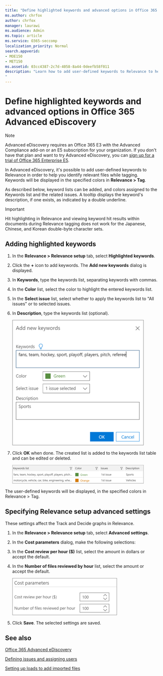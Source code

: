 ```yaml
---
title: "Define highlighted keywords and advanced options in Office 365 Advanced eDiscovery"
ms.author: chrfox
author: chrfox
manager: laurawi
ms.audience: Admin
ms.topic: article
ms.service: O365-seccomp
localization_priority: Normal
search.appverid: 
- MOE150
- MET150
ms.assetid: 03cc4387-2c7d-4058-8a44-0deefb58f011
description: "Learn how to add user-defined keywords to Relevance to help identify relevant files while tagging in Office 365 Advanced eDiscovery and to specify cost parameters. 
"
---
```


# Define highlighted keywords and advanced options in Office 365 Advanced eDiscovery

> [!NOTE]
> Advanced eDiscovery requires an Office 365 E3 with the Advanced Compliance add-on or an E5 subscription for your organization. If you don't have that plan and want to try Advanced eDiscovery, you can [sign up for a trial of Office 365 Enterprise E5](https://go.microsoft.com/fwlink/p/?LinkID=698279). 
  
In Advanced eDiscovery, it's possible to add user-defined keywords to Relevance in order to help you identify relevant files while tagging. Keywords will be displayed in the specified colors in **Relevance \> Tag**. 
  
As described below, keyword lists can be added, and colors assigned to the Keywords list and the related issues. A tooltip displays the keyword's description, if one exists, as indicated by a double underline.
  
> [!IMPORTANT]
> Hit highlighting in Relevance and viewing keyword hit results within documents during Relevance tagging does not work for the Japanese, Chinese, and Korean double-byte character sets. 
  
## Adding highlighted keywords

1. In the **Relevance \> Relevance setup** tab, select **Highlighted keywords**.
    
2. Click the **+** icon to add keywords. The **Add new keywords** dialog is displayed. 
    
3. In **Keywords**, type the keywords list, separating keywords with commas. 
    
4. In the **Color** list, select the color to highlight the entered keywords list. 
    
5. In the **Select issue** list, select whether to apply the keywords list to "All issues" or to selected issues. 
    
6. In **Description**, type the keywords list (optional).
    
    ![Add new keywords](media/1683a71f-0875-48fc-b4ef-01f3b0e8e8e9.png)
  
7. Click **OK** when done. The created list is added to the keywords list table and can be edited or deleted. 
    
    ![Relevance Setup Keywords list](media/a05d5ec0-8bde-470d-97e2-456b169281d6.png)
  
The user-defined keywords will be displayed, in the specified colors in Relevance \> Tag. 
  
## Specifying Relevance setup advanced settings

These settings affect the Track and Decide graphs in Relevance.
  
1. In the **Relevance \> Relevance setup** tab, select **Advanced settings**.
    
2. In the **Cost parameters** dialog, make the following selections: 
    
1. In the **Cost review per hour ($)** list, select the amount in dollars or accept the default. 
    
2. In the **Number of files reviewed by hour** list, select the amount or accept the default. 
    
    ![Relevance setup cost parameters](media/bab7b5b7-6297-4e7c-b0a6-ba5aa8b21787.png)
  
3. Click **Save**. The selected settings are saved.
    
## See also

[Office 365 Advanced eDiscovery](office-365-advanced-ediscovery.md)
  
[Defining issues and assigning users](define-issues-and-assign-users.md)
  
[Setting up loads to add imported files](set-up-loads-to-add-imported-files.md)


